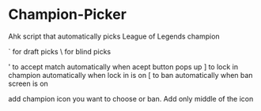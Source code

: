 # Champion-Picker
Ahk script that automatically picks League of Legends champion

` for draft picks
\ for blind picks

' to accept match automatically when acept button pops up
] to lock in champion automatically when lock in is on
[ to ban automatically when ban screen is on

add champion icon you want to choose or ban. Add only middle of the icon
